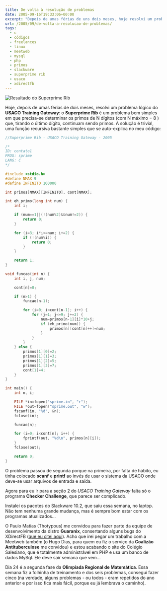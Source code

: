 ```yaml
---
title: De volta à resolução de problemas
date: 2005-09-16T19:33:06+00:00
excerpt: "Depois de umas férias de uns dois meses, hoje resolvi um problema lógico do USACO Training Gateway: Superprime Rib."
url: /2005/09/de-volta-a-resolucao-de-problemas/
tags:
  - c
  - códigos
  - freelances
  - linux
  - meetweb
  - mysql
  - php
  - primos
  - slackware
  - superprime rib
  - usaco
  - xdirectfb
---
```


![Resultado do Superprime Rib](https://farm1.staticflickr.com/26/44020730_e9246b13ef_o.png)

Hoje, depois de umas férias de dois meses, resolvi um problema lógico do **USACO Training Gateway**: o **Superprime Rib** é um problema bem simples em que precisa-se determinar os primos de N dígitos (com N máximo = 8 ) que, tirando o último dígito, continuam sendo primos. A solução é trivial, uma função recursiva bastante simples que se auto-explica no meu código:

```c
//Superprime Rib - USACO Training Gateway - 2005

/*
ID: contato1
PROG: sprime
LANG: C
*/

#include <stdio.h>
#define NMAX 9
#define INFINITO 100000

int primos[NMAX][INFINITO], cont[NMAX];

int eh_primo(long int num) {
	int i;

	if (num==1||(!(num%2)&&num!=2)) {
		return 0;
	}

	for (i=3; i*i<=num; i+=2) {
		if (!(num%i)) {
			return 0;
		}
	}

	return 1;
}

void funcao(int n) {
	int i, j, num;

	cont[n]=0;

	if (n>1) {
		funcao(n-1);

		for (i=0; i<cont[n-1]; i++) {
			for (j=1; j<=9; j+=2) {
				num=primos[n-1][i]*10+j;
				if (eh_primo(num)) {
					primos[n][cont[n]++]=num;
				}
			}
		}
	} else {
		primos[1][0]=2;
		primos[1][1]=3;
		primos[1][2]=5;
		primos[1][3]=7;
		cont[1]=4;
	}
}

int main() {
	int n, i;

	FILE *in=fopen("sprime.in", "r");
	FILE *out=fopen("sprime.out", "w");
	fscanf(in, "%d", &n);
	fclose(in);

	funcao(n);

	for (i=0; i<cont[n]; i++) {
		fprintf(out, "%d\n", primos[n][i]);
	}
	fclose(out);

	return 0;
}
```

O problema passou de segunda porque na primeira, por falta de hábito, eu tinha colocado **scanf** e **printf** ao invés de usar o sistema da USACO onde deve-se usar arquivos de entrada e saída.

Agora para eu ir para a seção 2 do _USACO Training Gateway_ falta só o programa **Checker Challenge**, que parece ser complicado.

Instalei os pacotes do Slackware 10.2, que saiu essa semana, no laptop. Não tem nenhuma grande mudança, mas é sempre bom estar com os programas atualizados...

O Paulo Matias (Thotypous) me convidou para fazer parte da equipe de desenvolvimento da distro **Guaranix**, consertando alguns bugs do XDirectFB ([que eu citei aqui][2]). Acho que irei pegar um trabalho com a Meetweb também (o Hugo Dias, para quem eu fiz o serviço da **Coalizão Antituberculose** me convidou) e estou acabando o site do Colégio Salesiano, que é totalmente administrável em PHP e usa um banco de dados MySql. Ele deve sair semana que vem...

Dia 24 é a segunda fase da **Olimpíada Regional de Matemática**. Essa semana fiz a folhinha de treinamento e dos seis problemas, consegui fazer cinco (na verdade, alguns problemas - ou todos - eram repetidos do ano anterior e por isso fica mais fácil, porque eu já lembrava o caminho).

[1]: http://www.flickr.com/photos/tiago/44020730/ "Resultado do Problema"
[2]: /2005/08/linux-xdirectfb-e-wine/
